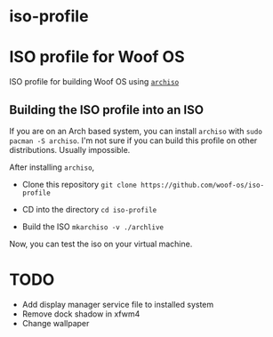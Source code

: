 # iso-profile

# ISO profile for Woof OS

ISO profile for building Woof OS using [`archiso`](https://wiki.archlinux.org/title/Archiso)

## Building the ISO profile into an ISO

If you are on an Arch based system, you can install `archiso` with `sudo pacman -S archiso`.
I'm not sure if you can build this profile on other distributions. Usually impossible.

After installing `archiso`,

- Clone this repository
  `git clone https://github.com/woof-os/iso-profile`

- CD into the directory
  `cd iso-profile`

- Build the ISO
  `mkarchiso -v ./archlive`

Now, you can test the iso on your virtual machine.

# TODO
- Add display manager service file to installed system
- Remove dock shadow in xfwm4
- Change wallpaper

